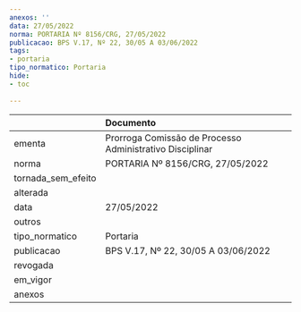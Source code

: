 ```yaml
---
anexos: ''
data: 27/05/2022
norma: PORTARIA Nº 8156/CRG, 27/05/2022
publicacao: BPS V.17, Nº 22, 30/05 A 03/06/2022
tags:
- portaria
tipo_normatico: Portaria
hide: 
- toc 
 
---
```


|                    | Documento                                                |
|:-------------------|:---------------------------------------------------------|
| ementa             | Prorroga Comissão de Processo Administrativo Disciplinar |
| norma              | PORTARIA Nº 8156/CRG, 27/05/2022                         |
| tornada_sem_efeito |                                                          |
| alterada           |                                                          |
| data               | 27/05/2022                                               |
| outros             |                                                          |
| tipo_normatico     | Portaria                                                 |
| publicacao         | BPS V.17, Nº 22, 30/05 A 03/06/2022                      |
| revogada           |                                                          |
| em_vigor           |                                                          |
| anexos             |                                                          |